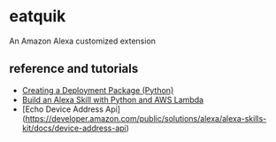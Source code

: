 # eatquik

An Amazon Alexa customized extension

## reference and tutorials
- [Creating a Deployment Package (Python)](http://docs.aws.amazon.com/lambda/latest/dg/lambda-python-how-to-create-deployment-package.html)
- [Build an Alexa Skill with Python and AWS Lambda](https://moduscreate.com/build-an-alexa-skill-with-python-and-aws-lambda/)
- [Echo Device Address Api] (https://developer.amazon.com/public/solutions/alexa/alexa-skills-kit/docs/device-address-api)
